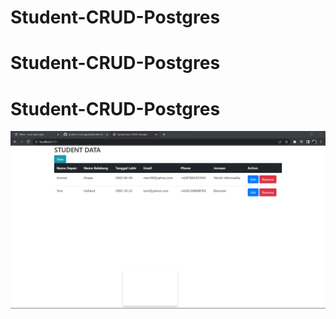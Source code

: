 ﻿# Student-CRUD-Postgres
# Student-CRUD-Postgres
# Student-CRUD-Postgres
![Index Home Page](https://github.com/marssihsaan/Student-CRUD-Postgres/blob/main/imagestudent(postgre)/web1.png "Index Home Page")
